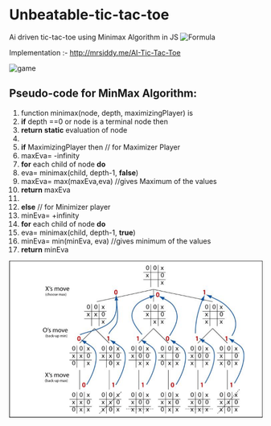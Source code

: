 # Unbeatable-tic-tac-toe
Ai driven tic-tac-toe using Minimax  Algorithm in JS   ![Formula](https://www.gstatic.com/education/formulas2/355397047/en/minimax.svg)


Implementation :- http://mrsiddy.me/AI-Tic-Tac-Toe



![game](Tic-tac-toe_AI\game.gif)

## Pseudo-code for MinMax Algorithm:

1. function minimax(node, depth, maximizingPlayer) is 
2. **if** depth ==0 or node is a terminal node then 
3. **return** **static** evaluation of node 
4.  
5. **if** MaximizingPlayer then   // for Maximizer Player 
6. maxEva= -infinity      
7.  **for** each child of node **do** 
8.  eva= minimax(child, depth-1, **false**) 
9. maxEva= max(maxEva,eva)    //gives Maximum of the values 
10. **return** maxEva 
11.  
12. **else**             // for Minimizer player 
13.  minEva= +infinity  
14.  **for** each child of node **do** 
15.  eva= minimax(child, depth-1, **true**) 
16.  minEva= min(minEva, eva)     //gives minimum of the values 
17.  **return** minEva 



![minimax](Tic-tac-toe_AI\Game-tree-for-Tic-Tac-Toe-game-using-MiniMax-algorithm.png)
